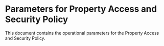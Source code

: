 # Parameters for Property Access and Security Policy

This document contains the operational parameters for the Property Access and Security Policy.
